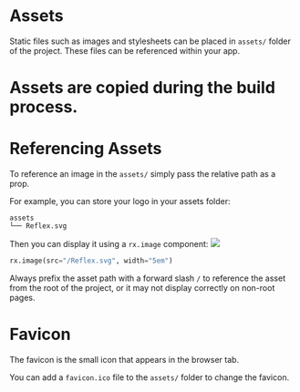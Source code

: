 # Assets

Static files such as images and stylesheets can be placed in `assets/` folder of the project. These files can be referenced within your app.

<div class="css-116ytrl" data-orientation="vertical" data-variant="classic"><div class="AccordionItem css-1g1zb7l" data-orientation="vertical" data-state="closed"></div></div>

# Assets are copied during the build process.

# Referencing Assets

To reference an image in the `assets/` simply pass the relative path as a prop.

For example, you can store your logo in your assets folder:
```
assets
└── Reflex.svg
```

Then you can display it using a `rx.image` component:
![](https://reflex.dev/assets/Reflex.svg)

```python
rx.image(src="/Reflex.svg", width="5em")
```

Always prefix the asset path with a forward slash `/` to reference the asset from the root of the project, or it may not display correctly on non-root pages.

# Favicon

The favicon is the small icon that appears in the browser tab.

You can add a `favicon.ico` file to the `assets/` folder to change the favicon.